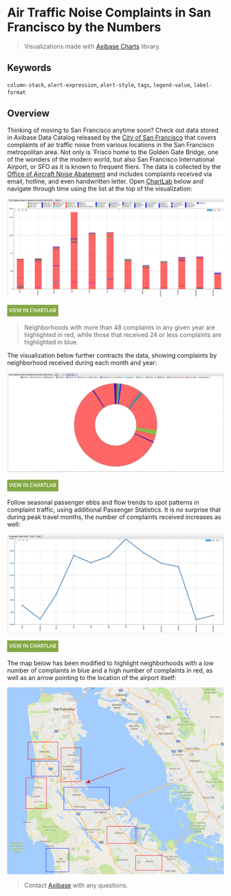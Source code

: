 # Air Traffic Noise Complaints in San Francisco by the Numbers

> Visualizations made with [Axibase Charts](https://axibase.com/docs/charts/) library.

## Keywords

`column-stack`, `alert-expression`, `alert-style`, `tags`, `legend-value`, `label-format`

## Overview

Thinking of moving to San Francisco anytime soon? Check out data stored in Axibase Data Catalog
released by the [City of San Francisco](https://catalog.data.gov/organization/city-of-san-francisco) that covers
complaints of air traffic noise from various locations in the San Francisco metropolitan area. Not only
is 'Frisco home to the Golden Gate Bridge, one of the wonders of the modern world, but also San
Francisco International Airport, or SFO as it is known to frequent fliers. The data is collected by
the [Office of Aircraft Noise Abatement](https://www.flysfo.com/noise) and includes
complaints received via email, hotline, and even handwritten letter. Open [ChartLab](https://apps.axibase.com/chartlab) below and navigate through time
using the list at the top of the visualization:

![](./images/SFO1.png)

[![View in ChartLab](../../research/images/new-button.png)](https://apps.axibase.com/chartlab/d8b696da/6/#fullscreen)

> Neighborhoods with more than 48 complaints in any given year are highlighted in red, while
those that received 24 or less complaints are highlighted in blue.

The visualization below further contracts the data, showing complaints by neighborhood received during each month and year:

![](./images/SFO4.png)

[![View in ChartLab](../../research/images/new-button.png)](https://apps.axibase.com/chartlab/d8b696da/#fullscreen)

Follow seasonal passenger ebbs and flow trends to spot patterns in complaint traffic, using additional Passenger Statistics. It is no
surprise that during peak travel months, the number of complaints received increases as well:

![](./images/SFO2.png)

[![View in ChartLab](../../research/images/new-button.png)](https://apps.axibase.com/chartlab/d8b696da/3/#fullscreen)

The map below has been modified to highlight neighborhoods with a low number of complaints in blue and a
high number of complaints in red, as well as an arrow pointing to the location of the airport itself:

![](./images/SFO7.png)

> Contact [Axibase](https://axibase.com/feedback/) with any questions.
